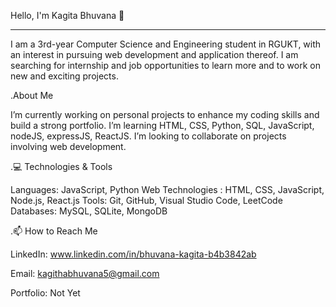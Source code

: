 Hello, I'm Kagita Bhuvana 👋
<hr>
I am a 3rd-year Computer Science and Engineering student in RGUKT, with an interest in pursuing web development and application thereof. I am searching for internship and job opportunities to learn more and to work on new and exciting projects.

.About Me

I’m currently working on personal projects to enhance my coding skills and build a strong portfolio.
I’m learning HTML, CSS, Python, SQL, JavaScript, nodeJS, expressJS, ReactJS.
I’m looking to collaborate on projects involving web development.

.💻 Technologies & Tools

Languages: JavaScript, Python
Web Technologies : HTML, CSS, JavaScript, Node.js, React.js
Tools: Git, GitHub, Visual Studio Code, LeetCode
Databases: MySQL, SQLite, MongoDB

.📫 How to Reach Me

LinkedIn: www.linkedin.com/in/bhuvana-kagita-b4b3842ab

Email: kagithabhuvana5@gmail.com

Portfolio: Not Yet

<!---
KagithaBhuvana/KagithaBhuvana is a ✨ special ✨ repository because its `README.md` (this file) appears on your GitHub profile.
You can click the Preview link to take a look at your changes.
--->
